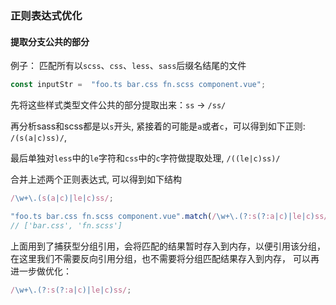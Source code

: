 ### 正则表达式优化

#### 提取分支公共的部分

例子： 匹配所有以`scss`、`css`、`less`、`sass`后缀名结尾的文件

```js
const inputStr =  "foo.ts bar.css fn.scss component.vue";
```
先将这些样式类型文件公共的部分提取出来：`ss` -> `/ss/`

再分析sass和scss都是以`s`开头, 紧接着的可能是`a`或者`c`，可以得到如下正则: `/(s(a|c)ss)/`,


最后单独对`less`中的`le`字符和`css`中的`c`字符做提取处理,
`/((le|c)ss)/`

合并上述两个正则表达式, 可以得到如下结构

```js
/\w+\.(s(a|c)|le|c)ss/;

"foo.ts bar.css fn.scss component.vue".match(/\w+\.(?:s(?:a|c)|le|c)ss/g); 
// ['bar.css', 'fn.scss']
```

上面用到了捕获型分组引用，会将匹配的结果暂时存入到内存，以便引用该分组，在这里我们不需要反向引用分组，也不需要将分组匹配结果存入到内存，
可以再进一步做优化：

```js
/\w+\.(?:s(?:a|c)|le|c)ss/;
```
